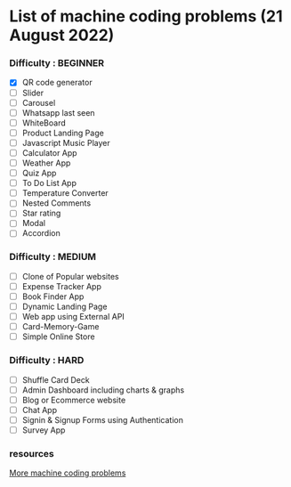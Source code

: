 
# List of machine coding problems (21 August 2022)

### Difficulty : BEGINNER

- [x]   QR code generator
- [ ]   Slider
- [ ]  Carousel
- [ ]  Whatsapp last seen
- [ ]  WhiteBoard
- [ ]  Product Landing Page
- [ ]  Javascript Music Player
- [ ] Calculator App
- [ ]  Weather App
- [ ]  Quiz App
- [ ]  To Do List App
- [ ]  Temperature Converter
- [ ]  Nested Comments
- [ ]  Star rating
- [ ]  Modal
- [ ]  Accordion
### Difficulty : MEDIUM
- [ ] Clone of Popular websites
- [ ] Expense Tracker App
- [ ] Book Finder App
- [ ] Dynamic Landing Page
- [ ] Web app using External API
- [ ] Card-Memory-Game
- [ ] Simple Online Store
### Difficulty : HARD
- [ ] Shuffle Card Deck
- [ ] Admin Dashboard including charts & graphs
- [ ] Blog or Ecommerce website
- [ ] Chat App
- [ ] Signin & Signup Forms using Authentication
- [ ] Survey App

### resources

[More machine coding problems](https://workat.tech/machine-coding/article/how-to-practice-for-machine-coding-kp0oj3sw2jca)




